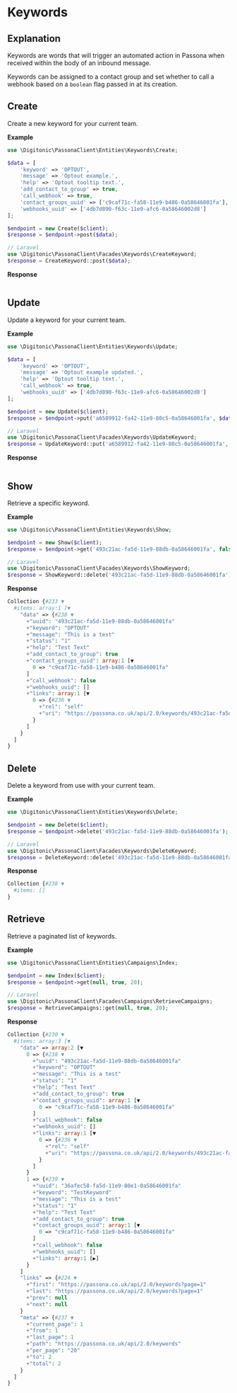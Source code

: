 # Keywords

## Explanation
Keywords are words that will trigger an automated action in Passona when received within the body of an inbound message.

Keywords can be assigned to a contact group and set whether to call a webhook based on a `boolean` flag passed in at its 
creation.

## Create
Create a new keyword for your current team.

**Example**

```php
use \Digitonic\PassonaClient\Entities\Keywords\Create;

$data = [
    'keyword' => 'OPTOUT',
    'message' => 'Optout example.',
    'help' => 'Optout tooltip text.',
    'add_contact_to_group' => true,
    'call_webhook' => true,
    'contact_groups_uuid' => ['c9caf71c-fa58-11e9-b486-0a58646001fa'],
    'webhooks_uuid' => ['4db7d890-f63c-11e9-afc6-0a58646002d8']
];

$endpoint = new Create($client);
$response = $endpoint->post($data);

// Laravel
use \Digitonic\PassonaClient\Facades\Keywords\CreateKeyword;
$response = CreateKeyword::post($data);
```

**Response**

```php

```

## Update

Update a keyword for your current team.

**Example**

```php
use \Digitonic\PassonaClient\Entities\Keywords\Update;

$data = [
    'keyword' => 'OPTOUT',
    'message' => 'Optout example updated.',
    'help' => 'Optout tooltip text.',
    'call_webhook' => true,
    'webhooks_uuid' => ['4db7d890-f63c-11e9-afc6-0a58646002d8']
];

$endpoint = new Update($client);
$response = $endpoint->put('a6589912-fa42-11e9-80c5-0a58646001fa', $data);

// Laravel
use \Digitonic\PassonaClient\Facades\Keywords\UpdateKeyword;
$response = UpdateKeyword::put('a6589912-fa42-11e9-80c5-0a58646001fa', $data);
```

**Response**

```php

```

## Show

Retrieve a specific keyword.

**Example**

```php
use \Digitonic\PassonaClient\Entities\Keywords\Show;

$endpoint = new Show($client);
$response = $endpoint->get('493c21ac-fa5d-11e9-88db-0a58646001fa', false, null);

// Laravel
use \Digitonic\PassonaClient\Facades\Keywords\ShowKeyword;
$response = ShowKeyword::delete('493c21ac-fa5d-11e9-88db-0a58646001fa');
```

**Response**

```php
Collection {#233 ▼
  #items: array:1 [▼
    "data" => {#238 ▼
      +"uuid": "493c21ac-fa5d-11e9-88db-0a58646001fa"
      +"keyword": "OPTOUT"
      +"message": "This is a test"
      +"status": "1"
      +"help": "Test Text"
      +"add_contact_to_group": true
      +"contact_groups_uuid": array:1 [▼
        0 => "c9caf71c-fa58-11e9-b486-0a58646001fa"
      ]
      +"call_webhook": false
      +"webhooks_uuid": []
      +"links": array:1 [▼
        0 => {#236 ▼
          +"rel": "self"
          +"uri": "https://passona.co.uk/api/2.0/keywords/493c21ac-fa5d-11e9-88db-0a58646001fa"
        }
      ]
    }
  ]
}
```

## Delete

Delete a keyword from use with your current team.

**Example**

```php
use \Digitonic\PassonaClient\Entities\Keywords\Delete;

$endpoint = new Delete($client);
$response = $endpoint->delete('493c21ac-fa5d-11e9-88db-0a58646001fa');

// Laravel
use \Digitonic\PassonaClient\Facades\Keywords\DeleteKeyword;
$response = DeleteKeyword::delete('493c21ac-fa5d-11e9-88db-0a58646001fa');
```

**Response**

```php
Collection {#238 ▼
  #items: []
}
```

## Retrieve

Retrieve a paginated list of keywords.

**Example**

```php
use \Digitonic\PassonaClient\Entities\Campaigns\Index;

$endpoint = new Index($client);
$response = $endpoint->get(null, true, 20);

// Laravel
use \Digitonic\PassonaClient\Facades\Campaigns\RetrieveCampaigns;
$response = RetrieveCampaigns::get(null, true, 20);
```

**Response**

```php
Collection {#230 ▼
  #items: array:3 [▼
    "data" => array:2 [▼
      0 => {#238 ▼
        +"uuid": "493c21ac-fa5d-11e9-88db-0a58646001fa"
        +"keyword": "OPTOUT"
        +"message": "This is a test"
        +"status": "1"
        +"help": "Test Text"
        +"add_contact_to_group": true
        +"contact_groups_uuid": array:1 [▼
          0 => "c9caf71c-fa58-11e9-b486-0a58646001fa"
        ]
        +"call_webhook": false
        +"webhooks_uuid": []
        +"links": array:1 [▼
          0 => {#236 ▼
            +"rel": "self"
            +"uri": "https://passona.co.uk/api/2.0/keywords/493c21ac-fa5d-11e9-88db-0a58646001fa"
          }
        ]
      }
      1 => {#239 ▼
        +"uuid": "36afec58-fa5d-11e9-80e1-0a58646001fa"
        +"keyword": "TestKeyword"
        +"message": "This is a test"
        +"status": "1"
        +"help": "Test Text"
        +"add_contact_to_group": true
        +"contact_groups_uuid": array:1 [▼
          0 => "c9caf71c-fa58-11e9-b486-0a58646001fa"
        ]
        +"call_webhook": false
        +"webhooks_uuid": []
        +"links": array:1 [▶]
      }
    ]
    "links" => {#224 ▼
      +"first": "https://passona.co.uk/api/2.0/keywords?page=1"
      +"last": "https://passona.co.uk/api/2.0/keywords?page=1"
      +"prev": null
      +"next": null
    }
    "meta" => {#237 ▼
      +"current_page": 1
      +"from": 1
      +"last_page": 1
      +"path": "https://passona.co.uk/api/2.0/keywords"
      +"per_page": "20"
      +"to": 2
      +"total": 2
    }
  ]
}
```
